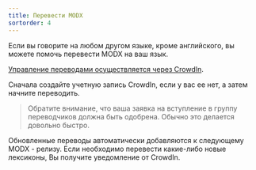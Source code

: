 ```yaml
---
title: Перевести MODX
sortorder: 4
---
```


Если вы говорите на любом другом языке, кроме английского, вы можете помочь перевести MODX на ваш язык.

[Управление переводами осуществляется через CrowdIn](https://crowdin.com/project/modx-revolution).

Сначала создайте учетную запись CrowdIn, если у вас ее нет, а затем начните переводить.

> Обратите внимание, что ваша заявка на вступление в группу переводчиков должна быть одобрена. Обычно это делается довольно быстро.

Обновленные переводы автоматически добавляются к следующему MODX - релизу. Если необходимо перевести какие-либо новые лексиконы, Вы получите уведомление от CrowdIn.
